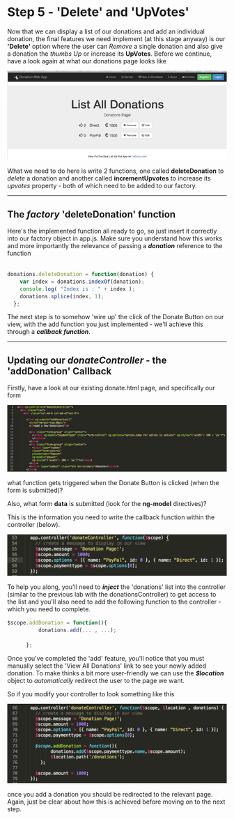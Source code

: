 # Step 5 - 'Delete' and 'UpVotes'

Now that we can display a list of our donations and add an individual donation, the final features we need implement (at this stage anyway) is our **'Delete'** option where the user can *Remove* a single donation and also give a donation the *thumbs Up* or increase its **UpVotes**. Before we continue, have a look again at what our donations page looks like

![](../images/donationwebapp1.jpg)

What we need to do here is write 2 functions, one called **deleteDonation** to *delete* a donation and another called **incrementUpvotes** to increase its *upvotes* property - both of which need to be added to our factory.

---

## The *factory* 'deleteDonation' function

Here's the implemented function all ready to go, so just insert it correctly into our factory object in app.js. Make sure you understand how this works and more importantly the relevance of passing a ***donation*** reference to the function

```javascript

donations.deleteDonation = function(donation) {
    var index = donations.indexOf(donation);
    console.log( "Index is : " + index );
    donations.splice(index, 1);  
  };

```

The next step is to somehow 'wire up' the click of the Donate Button on our view, with the add function you just implemented - we'll achieve this through a ***callback function***.

---

## Updating our *donateController* - the 'addDonation' Callback

Firstly, have a look at our existing donate.html page, and specifically our form 

![](../images/lab2.step4.1.png)

what function gets triggered when the Donate Button is clicked (when the form is submitted)?

Also, what form **data** is submitted (look for the **ng-model** directives)?

This is the information you need to write the callback function within the controller (below).

![](../images/lab2.step4.2.png)

To help you along, you'll need to ***inject*** the 'donations' list into the controller (similar to the previous lab with the donationsController) to get access to the list and you'll also need to add the following function to the controller - which you need to complete.

```javascript
$scope.addDonation = function(){
          donations.add(... , ...);
          
      };
```

Once you've completed the 'add' feature, you'll notice that you must manually select the 'View All Donations' link to see your newly added donation. To make thinks a bit more user-friendly we can use the ***$location*** object to *automatically* redirect the user to the page we want.

So if you modify your controller to look something like this

![](../images/lab2.step4.3.png)

once you add a donation you should be redirected to the relevant page. Again, just be clear about how this is achieved before moving on to the next step.






